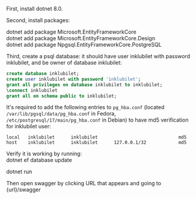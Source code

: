 First, install dotnet 8.0.

Second, install packages:

dotnet add package Microsoft.EntityFrameworkCore \
dotnet add package Microsoft.EntityFrameworkCore.Design \
dotnet add package Npgsql.EntityFrameworkCore.PostgreSQL

Third, create a psql database: it should have user inklubilet with password inklubilet, and be owner of database inklubilet:
```sql
create database inklubilet;
create user inklubilet with password 'inklubilet';
grant all privileges on database inklubilet to inklubilet;
\connect inklubilet
grant all on schema public to inklubilet;
```
It's required to add the following entries to `pg_hba.conf` (located `/var/lib/pgsql/data/pg_hba.conf` in Fedora, `/etc/postgresql/17/main/pg_hba.conf` in Debian) to have md5 verification for inklubilet user:
```
local   inklubilet      inklubilet                              md5
host    inklubilet      inklubilet      127.0.0.1/32            md5
```

Verify it is working by running: \
dotnet ef database update

dotnet run

Then open swagger by clicking URL that appears and going to {url}/swagger
